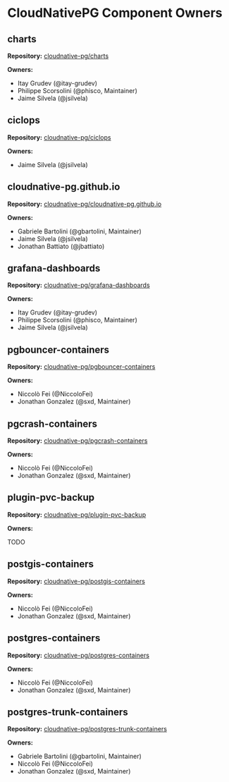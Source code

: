 # CloudNativePG Component Owners

## charts

**Repository:** [cloudnative-pg/charts](https://github.com/cloudnative-pg/charts)

**Owners:**

- Itay Grudev (@itay-grudev)
- Philippe Scorsolini (@phisco, Maintainer)
- Jaime Silvela (@jsilvela)

## ciclops

**Repository:** [cloudnative-pg/ciclops](https://github.com/cloudnative-pg/ciclops)

**Owners:**

- Jaime Silvela (@jsilvela)

## cloudnative-pg.github.io

**Repository:** [cloudnative-pg/cloudnative-pg.github.io](https://github.com/cloudnative-pg/cloudnative-pg.github.io)

**Owners:**

- Gabriele Bartolini (@gbartolini, Maintainer)
- Jaime Silvela (@jsilvela)
- Jonathan Battiato (@jbattiato)

## grafana-dashboards

**Repository:** [cloudnative-pg/grafana-dashboards](https://github.com/cloudnative-pg/grafana-dashboards)

**Owners:**

- Itay Grudev (@itay-grudev)
- Philippe Scorsolini (@phisco, Maintainer)
- Jaime Silvela (@jsilvela)

## pgbouncer-containers

**Repository:** [cloudnative-pg/pgbouncer-containers](https://github.com/cloudnative-pg/pgbouncer-containers)

**Owners:**

- Niccolò Fei (@NiccoloFei)
- Jonathan Gonzalez (@sxd, Maintainer)

## pgcrash-containers

**Repository:** [cloudnative-pg/pgcrash-containers](https://github.com/cloudnative-pg/pgcrash-containers)

**Owners:**

- Niccolò Fei (@NiccoloFei)
- Jonathan Gonzalez (@sxd, Maintainer)

## plugin-pvc-backup

**Repository:** [cloudnative-pg/plugin-pvc-backup](https://github.com/cloudnative-pg/plugin-pvc-backup)

**Owners:**

TODO

## postgis-containers

**Repository:** [cloudnative-pg/postgis-containers](https://github.com/cloudnative-pg/postgis-containers)

**Owners:**

- Niccolò Fei (@NiccoloFei)
- Jonathan Gonzalez (@sxd, Maintainer)

## postgres-containers

**Repository:** [cloudnative-pg/postgres-containers](https://github.com/cloudnative-pg/postgres-containers)

**Owners:**

- Niccolò Fei (@NiccoloFei)
- Jonathan Gonzalez (@sxd, Maintainer)

## postgres-trunk-containers

**Repository:** [cloudnative-pg/postgres-trunk-containers](https://github.com/cloudnative-pg/postgres-trunk-containers)

**Owners:**

- Gabriele Bartolini (@gbartolini, Maintainer)
- Niccolò Fei (@NiccoloFei)
- Jonathan Gonzalez (@sxd, Maintainer)
